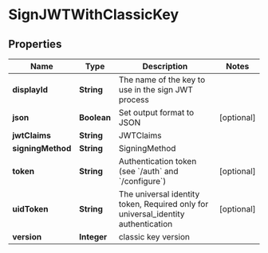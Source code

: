 

# SignJWTWithClassicKey


## Properties

| Name | Type | Description | Notes |
|------------ | ------------- | ------------- | -------------|
|**displayId** | **String** | The name of the key to use in the sign JWT process |  |
|**json** | **Boolean** | Set output format to JSON |  [optional] |
|**jwtClaims** | **String** | JWTClaims |  |
|**signingMethod** | **String** | SigningMethod |  |
|**token** | **String** | Authentication token (see &#x60;/auth&#x60; and &#x60;/configure&#x60;) |  [optional] |
|**uidToken** | **String** | The universal identity token, Required only for universal_identity authentication |  [optional] |
|**version** | **Integer** | classic key version |  |



